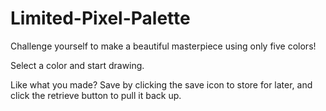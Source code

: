 # Limited-Pixel-Palette

Challenge yourself to make a beautiful masterpiece using only five colors!

Select a color and start drawing.

Like what you made? Save by clicking the save icon to store for later, and click the retrieve button to pull it back up.
